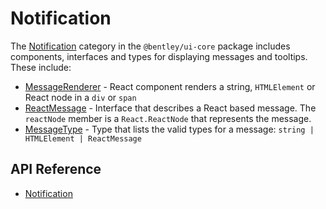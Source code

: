 # Notification

The [Notification]($core-react:Notification) category in the `@bentley/ui-core` package includes components, interfaces and types for displaying messages and tooltips. These include:

- [MessageRenderer]($core-react) - React component renders a string, `HTMLElement` or React node in a `div` or `span`
- [ReactMessage]($core-react) - Interface that describes a React based message. The `reactNode` member is a `React.ReactNode` that represents the message.
- [MessageType]($core-react) - Type that lists the valid types for a message: `string | HTMLElement | ReactMessage`

## API Reference

- [Notification]($core-react:Notification)
